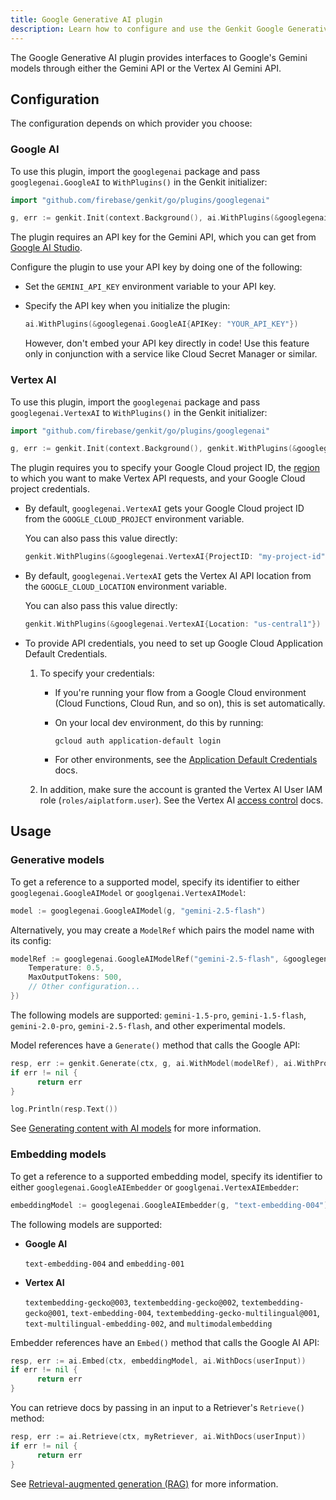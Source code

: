 ```yaml
---
title: Google Generative AI plugin
description: Learn how to configure and use the Genkit Google Generative AI plugin for Go to access Gemini models via the Gemini API or Vertex AI API.
---
```


The Google Generative AI plugin provides interfaces to Google's Gemini models through either the Gemini API or the Vertex AI Gemini API.

## Configuration

The configuration depends on which provider you choose:

### Google AI

To use this plugin, import the `googlegenai` package and pass
`googlegenai.GoogleAI` to `WithPlugins()` in the Genkit initializer:

```go
import "github.com/firebase/genkit/go/plugins/googlegenai"
```

```go
g, err := genkit.Init(context.Background(), ai.WithPlugins(&googlegenai.GoogleAI{}))
```

The plugin requires an API key for the Gemini API, which you can get from
[Google AI Studio](https://aistudio.google.com/app/apikey).

Configure the plugin to use your API key by doing one of the following:

- Set the `GEMINI_API_KEY` environment variable to your API key.

- Specify the API key when you initialize the plugin:

  ```go
  ai.WithPlugins(&googlegenai.GoogleAI{APIKey: "YOUR_API_KEY"})
  ```

  However, don't embed your API key directly in code! Use this feature only
  in conjunction with a service like Cloud Secret Manager or similar.

### Vertex AI

To use this plugin, import the `googlegenai` package and pass
`googlegenai.VertexAI` to `WithPlugins()` in the Genkit initializer:

```go
import "github.com/firebase/genkit/go/plugins/googlegenai"
```

```go
g, err := genkit.Init(context.Background(), genkit.WithPlugins(&googlegenai.VertexAI{}))
```

The plugin requires you to specify your Google Cloud project ID, the
[region](https://cloud.google.com/vertex-ai/generative-ai/docs/learn/locations)
to which you want to make Vertex API requests, and your Google Cloud project
credentials.

- By default, `googlegenai.VertexAI` gets your Google Cloud project ID from the
  `GOOGLE_CLOUD_PROJECT` environment variable.

  You can also pass this value directly:

  ```go
  genkit.WithPlugins(&googlegenai.VertexAI{ProjectID: "my-project-id"})
  ```

- By default, `googlegenai.VertexAI` gets the Vertex AI API location from the
  `GOOGLE_CLOUD_LOCATION` environment variable.

  You can also pass this value directly:

  ```go
  genkit.WithPlugins(&googlegenai.VertexAI{Location: "us-central1"})
  ```

- To provide API credentials, you need to set up Google Cloud Application
  Default Credentials.

  1. To specify your credentials:

     - If you're running your flow from a Google Cloud environment (Cloud
       Functions, Cloud Run, and so on), this is set automatically.

     - On your local dev environment, do this by running:

       ```shell
       gcloud auth application-default login
       ```

     - For other environments, see the [Application Default Credentials](https://cloud.google.com/docs/authentication/provide-credentials-adc)
       docs.

  2. In addition, make sure the account is granted the Vertex AI User IAM role
     (`roles/aiplatform.user`). See the Vertex AI [access control](https://cloud.google.com/vertex-ai/generative-ai/docs/access-control)
     docs.

## Usage

### Generative models

To get a reference to a supported model, specify its identifier to
either `googlegenai.GoogleAIModel` or `googlgenai.VertexAIModel`:

```go
model := googlegenai.GoogleAIModel(g, "gemini-2.5-flash")
```

Alternatively, you may create a `ModelRef` which pairs the model name with its
config:

```go
modelRef := googlegenai.GoogleAIModelRef("gemini-2.5-flash", &googlegenai.GeminiConfig{
    Temperature: 0.5,
    MaxOutputTokens: 500,
    // Other configuration...
})
```

The following models are supported: `gemini-1.5-pro`, `gemini-1.5-flash`,
`gemini-2.0-pro`, `gemini-2.5-flash`, and other experimental models.

Model references have a `Generate()` method that calls the Google API:

```go
resp, err := genkit.Generate(ctx, g, ai.WithModel(modelRef), ai.WithPrompt("Tell me a joke."))
if err != nil {
      return err
}

log.Println(resp.Text())
```

See [Generating content with AI models](/go/docs/models) for more information.

### Embedding models

To get a reference to a supported embedding model, specify its identifier to
either `googlegenai.GoogleAIEmbedder` or `googlgenai.VertexAIEmbedder`:

```go
embeddingModel := googlegenai.GoogleAIEmbedder(g, "text-embedding-004")
```

The following models are supported:

- **Google AI**

  `text-embedding-004` and `embedding-001`

- **Vertex AI**

  `textembedding-gecko@003`, `textembedding-gecko@002`,
  `textembedding-gecko@001`, `text-embedding-004`,
  `textembedding-gecko-multilingual@001`, `text-multilingual-embedding-002`,
  and `multimodalembedding`

Embedder references have an `Embed()` method that calls the Google AI API:

```go
resp, err := ai.Embed(ctx, embeddingModel, ai.WithDocs(userInput))
if err != nil {
      return err
}
```

You can retrieve docs by passing in an input to a Retriever's `Retrieve()` method:

```go
resp, err := ai.Retrieve(ctx, myRetriever, ai.WithDocs(userInput))
if err != nil {
      return err
}
```

See [Retrieval-augmented generation (RAG)](/go/docs/rag) for more information.
